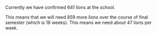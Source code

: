 Currently we have confirmed 641 lions at the school.

This means that we will need 859 more lions over the course of final semester (which is 18 weeks). This means we need about 47 lions per week.

